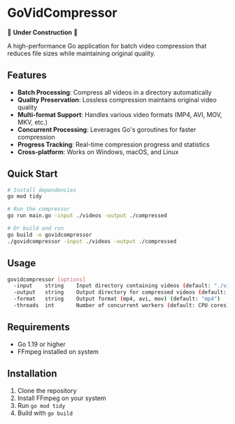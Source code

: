 # GoVidCompressor

🚧 **Under Construction** 🚧

A high-performance Go application for batch video compression that reduces file sizes while maintaining original quality.

## Features

- **Batch Processing**: Compress all videos in a directory automatically
- **Quality Preservation**: Lossless compression maintains original video quality
- **Multi-format Support**: Handles various video formats (MP4, AVI, MOV, MKV, etc.)
- **Concurrent Processing**: Leverages Go's goroutines for faster compression
- **Progress Tracking**: Real-time compression progress and statistics
- **Cross-platform**: Works on Windows, macOS, and Linux

## Quick Start

```bash
# Install dependencies
go mod tidy

# Run the compressor
go run main.go -input ./videos -output ./compressed

# Or build and run
go build -o govidcompressor
./govidcompressor -input ./videos -output ./compressed
```

## Usage

```bash
govidcompressor [options]
  -input    string    Input directory containing videos (default: "./videos")
  -output   string    Output directory for compressed videos (default: "./compressed")
  -format   string    Output format (mp4, avi, mov) (default: "mp4")
  -threads  int       Number of concurrent workers (default: CPU cores)
```

## Requirements

- Go 1.19 or higher
- FFmpeg installed on system

## Installation

1. Clone the repository
2. Install FFmpeg on your system
3. Run `go mod tidy`
4. Build with `go build`
